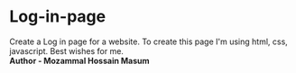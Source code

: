 # Log-in-page
Create a Log in page for a website.
To create this page I'm using html, css, javascript.
Best wishes for me. 
<br>
<b>Author - Mozammal Hossain Masum </b>